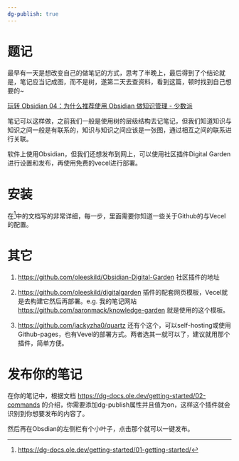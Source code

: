 ```yaml
---
dg-publish: true
---
```


# 题记

最早有一天是想改变自己的做笔记的方式，思考了半晚上，最后得到了个结论就是，笔记应当记成图，而不是树，遂第二天去查资料，看到这篇，顿时找到自己想要的~

[玩转 Obsidian 04：为什么推荐使用 Obsidian 做知识管理 - 少数派](https://sspai.com/post/67339)

笔记可以这样做，之前我们一般是使用树的层级结构去记笔记，但我们知道知识与知识之间一般是有联系的，知识与知识之间应该是一张图，通过相互之间的联系进行关联。

软件上使用Obsidian，但我们还想发布到网上，可以使用社区插件Digital Garden进行设置和发布，再使用免费的vecel进行部署。

# 安装


在[^1]中的文档写的非常详细，每一步，里面需要你知道一些关于Github的与Vecel的配置。

# 其它

1. https://github.com/oleeskild/Obsidian-Digital-Garden 社区插件的地址

2. https://github.com/oleeskild/digitalgarden 插件的配套网页模板，Vecel就是去构建它然后再部署。e.g. 我的笔记网站 https://github.com/aaronmack/knowledge-garden 就是使用的这个模板。

3. https://github.com/jackyzha0/quartz 还有个这个，可以self-hosting或使用Github-pages，也有Vevel的部署方式。两者选其一就可以了，建议就用那个插件，简单方便。

# 发布你的笔记

在你的笔记中，根据文档 https://dg-docs.ole.dev/getting-started/02-commands 的介绍，你需要添加dg-publish属性并且值为on，这样这个插件就会识别到你想要发布的内容了。

然后再在Obsdian的左侧栏有个小叶子，点击那个就可以一键发布。


[^1]: https://dg-docs.ole.dev/getting-started/01-getting-started/